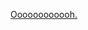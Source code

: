 ---
layout: post
wordpress_id: 668
wordpress_url: http://noesbueno.com/archives/668
date: '2010-06-14 11:00:39 -0500'
date_gmt: '2010-06-14 16:00:39 -0500'
body: |
  <p><a href="http://www.whatevs.net/post/688437572">Oooooooooooh.</a></p>
---